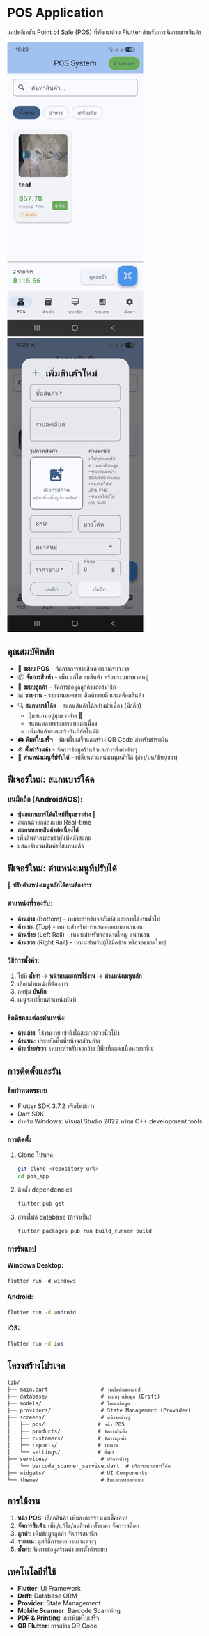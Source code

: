 # POS Application

แอปพลิเคชัน Point of Sale (POS) ที่พัฒนาด้วย Flutter สำหรับการจัดการขายสินค้า

![Image Alt](https://github.com/th0mas000/pos_app/blob/8207a616fbc59bfffff0152e9eb123a47b974106/pos_1.png) ![Image Alt](https://github.com/th0mas000/pos_app/blob/59bf0bdeac18e18e4057e86aed520e6624d668f9/pos_2.png)

## คุณสมบัติหลัก

- 🛒 **ระบบ POS** - จัดการการขายสินค้าแบบครบวงจร
- 📦 **จัดการสินค้า** - เพิ่ม แก้ไข ลบสินค้า พร้อมระบบหมวดหมู่
- 👥 **ระบบลูกค้า** - จัดการข้อมูลลูกค้าและสมาชิก
- 📊 **รายงาน** - รายงานยอดขาย สินค้าขายดี และสต็อกสินค้า
- 🔍 **สแกนบาร์โค้ด** - สแกนสินค้าได้อย่างต่อเนื่อง (มือถือ) 
  - ปุ่มสแกนอยู่มุมขวาล่าง 🎯
  - สแกนหลายรายการแบบต่อเนื่อง
  - เพิ่มสินค้าลงตะกร้าทันทีอัตโนมัติ
- 🖨️ **พิมพ์ใบเสร็จ** - พิมพ์ใบเสร็จและสร้าง QR Code สำหรับชำระเงิน
- ⚙️ **ตั้งค่าร้านค้า** - จัดการข้อมูลร้านค้าและการตั้งค่าต่างๆ
- 🧭 **ตำแหน่งเมนูที่ปรับได้** - เปลี่ยนตำแหน่งเมนูหลักได้ (ล่าง/บน/ซ้าย/ขวา)

## ฟีเจอร์ใหม่: สแกนบาร์โค้ด

### บนมือถือ (Android/iOS):
- **ปุ่มสแกนบาร์โค้ดใหม่ที่มุมขวาล่าง** 🎯
- สแกนด้วยกล้องแบบ Real-time
- **สแกนหลายสินค้าต่อเนื่องได้**
- เพิ่มสินค้าลงตะกร้าทันทีหลังสแกน
- แสดงจำนวนสินค้าที่สแกนแล้ว

## ฟีเจอร์ใหม่: ตำแหน่งเมนูที่ปรับได้

🧭 **ปรับตำแหน่งเมนูหลักได้ตามต้องการ**

### ตำแหน่งที่รองรับ:
- **ด้านล่าง** (Bottom) - เหมาะสำหรับจอสัมผัส และการใช้งานทั่วไป
- **ด้านบน** (Top) - เหมาะสำหรับการแสดงผลแบบแนวนอน
- **ด้านซ้าย** (Left Rail) - เหมาะสำหรับจอขนาดใหญ่ แนวนอน
- **ด้านขวา** (Right Rail) - เหมาะสำหรับผู้ใช้มือซ้าย หรือจอขนาดใหญ่

### วิธีการตั้งค่า:
1. ไปที่ **ตั้งค่า** → **หน้าตาและการใช้งาน** → **ตำแหน่งเมนูหลัก**
2. เลือกตำแหน่งที่ต้องการ
3. กดปุ่ม **บันทึก**
4. เมนูจะเปลี่ยนตำแหน่งทันที

### ข้อดีของแต่ละตำแหน่ง:
- **ด้านล่าง**: ใช้งานง่าย เข้าถึงได้สะดวกด้วยนิ้วโป้ง
- **ด้านบน**: ประหยัดพื้นที่หน้าจอส่วนล่าง
- **ด้านซ้าย/ขวา**: เหมาะสำหรับจอกว้าง มีพื้นที่แสดงเนื้อหามากขึ้น

## การติดตั้งและรัน

### ข้อกำหนดระบบ
- Flutter SDK 3.7.2 หรือใหม่กว่า
- Dart SDK
- สำหรับ Windows: Visual Studio 2022 พร้อม C++ development tools

### การติดตั้ง
1. Clone โปรเจค
   ```bash
   git clone <repository-url>
   cd pos_app
   ```

2. ติดตั้ง dependencies
   ```bash
   flutter pub get
   ```

3. สร้างไฟล์ database (ถ้าจำเป็น)
   ```bash
   flutter packages pub run build_runner build
   ```

### การรันแอป

#### Windows Desktop:
```powershell
flutter run -d windows
```

#### Android:
```bash
flutter run -d android
```

#### iOS:
```bash
flutter run -d ios
```

## โครงสร้างโปรเจค

```
lib/
├── main.dart                 # จุดเริ่มต้นของแอป
├── database/                 # ระบบฐานข้อมูล (Drift)
├── models/                   # โมเดลข้อมูล
├── providers/                # State Management (Provider)
├── screens/                  # หน้าจอต่างๆ
│   ├── pos/                 # หน้า POS
│   ├── products/            # จัดการสินค้า
│   ├── customers/           # จัดการลูกค้า
│   ├── reports/             # รายงาน
│   └── settings/            # ตั้งค่า
├── services/                 # บริการต่างๆ
│   └── barcode_scanner_service.dart  # บริการสแกนบาร์โค้ด
├── widgets/                  # UI Components
└── theme/                    # ธีมและการออกแบบ
```

## การใช้งาน

1. **หน้า POS**: เลือกสินค้า เพิ่มลงตะกร้า และเช็คเอาท์
2. **จัดการสินค้า**: เพิ่ม/แก้ไข/ลบสินค้า ตั้งราคา จัดการสต็อก
3. **ลูกค้า**: เพิ่มข้อมูลลูกค้า จัดการสมาชิก
4. **รายงาน**: ดูสถิติการขาย รายงานต่างๆ
5. **ตั้งค่า**: จัดการข้อมูลร้านค้า การตั้งค่าระบบ

## เทคโนโลยีที่ใช้

- **Flutter**: UI Framework
- **Drift**: Database ORM
- **Provider**: State Management
- **Mobile Scanner**: Barcode Scanning
- **PDF & Printing**: การพิมพ์ใบเสร็จ
- **QR Flutter**: การสร้าง QR Code

